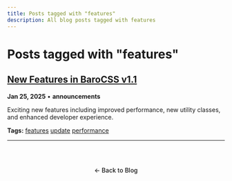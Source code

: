 ```yaml
---
title: Posts tagged with "features"
description: All blog posts tagged with features
---
```


# Posts tagged with "features"

## [New Features in BaroCSS v1.1](/blog/2025/new-features-announcement)

**Jan 25, 2025** • **announcements**

Exciting new features including improved performance, new utility classes, and enhanced developer experience.

**Tags:** [features](/blog/tags/features) [update](/blog/tags/update) [performance](/blog/tags/performance)

---

<div class="back-to-blog">
  <a href="/blog/" class="back-link">← Back to Blog</a>
</div>

<style>
.back-to-blog {
  text-align: center;
  margin: 3rem 0;
}

.back-link {
  display: inline-block;
  padding: 0.75rem 1.5rem;
  background: var(--vp-c-bg-soft);
  color: var(--vp-c-text-1);
  text-decoration: none;
  border-radius: 8px;
  border: 1px solid var(--vp-c-divider);
  transition: all 0.2s ease;
  font-weight: 500;
}

.back-link:hover {
  background: var(--vp-c-brand);
  color: white;
  border-color: var(--vp-c-brand);
}
</style>